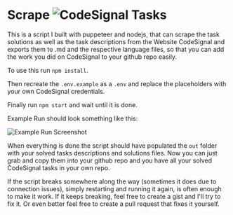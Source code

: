# Scrape ![CodeSignal](../main/code-signal-logo.svg) Tasks 

This is a script I built with puppeteer and nodejs, that can scrape the task solutions as well as the task descriptions from the Website CodeSignal and exports them to .md and the respective language files, so that you can add the work you did on CodeSignal to your github repo easily. 

To use this run `npm install`. 

Then recreate the `.env.example` as a `.env` and replace the placeholders with your own CodeSignal credentials. 

Finally run `npm start` and wait until it is done.

Example Run should look something like this: 

![Example Run Screenshot](../main/example-output.png)

When everything is done the script should have populated the `out` folder with your solved tasks descriptions and solutions files. 
Now you can just grab and copy them into your github repo and you have all your solved CodeSignal tasks in your own repo. 

If the script breaks somewhere along the way (sometimes it does due to connection issues), simply restarting and running it again, is often enough to make it work. If it keeps breaking, feel free to create a gist and I'll try to fix it. Or even better feel free to create a pull request that fixes it yourself. 




